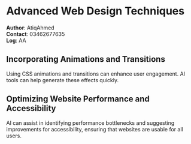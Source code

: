 # Advanced Web Design Techniques

**Author**: AtiqAhmed  
**Contact**: 03462677635  
**Log**: AA

## Incorporating Animations and Transitions
Using CSS animations and transitions can enhance user engagement. AI tools can help generate these effects quickly.

## Optimizing Website Performance and Accessibility
AI can assist in identifying performance bottlenecks and suggesting improvements for accessibility, ensuring that websites are usable for all users.
